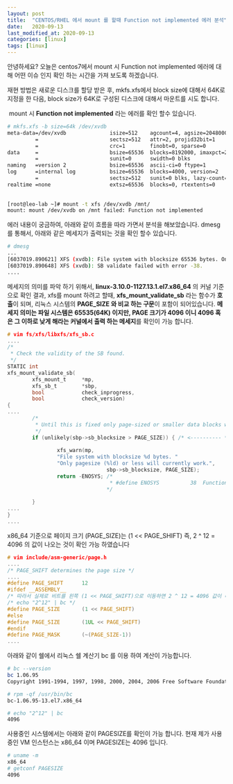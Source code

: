 ```yaml
---
layout: post
title:  "CENTOS/RHEL 에서 mount 를 할때 Function not implemented 에러 분석"
date:   2020-09-13
last_modified_at: 2020-09-13
categories: [linux]
tags: [linux]
---
```


안녕하세요? 오늘은 centos7에서   mount 시 Function not implemented 에러에 대해 어떤 이슈 인지 확인 하는 시간을 가져 보도록 하겠습니다.

재현 방법은 새로운 디스크를 할당 받은 후, mkfs.xfs에서  block size에 대해서 64K로 지정을 한 다음, block size가 64K로 구성된 디스크에 대해서 마운트를 시도 합니다.

​
mount 시 **Function not implemented** 라는 에러를 확인 할수 있습니다. 

```sh
# mkfs.xfs -b size=64k /dev/xvdb
meta-data=/dev/xvdb              isize=512    agcount=4, agsize=2048000 blks
         =                       sectsz=512   attr=2, projid32bit=1
         =                       crc=1        finobt=0, sparse=0
data     =                       bsize=65536  blocks=8192000, imaxpct=25
         =                       sunit=0      swidth=0 blks
naming   =version 2              bsize=65536  ascii-ci=0 ftype=1
log      =internal log           bsize=65536  blocks=4000, version=2
         =                       sectsz=512   sunit=0 blks, lazy-count=1
realtime =none                   extsz=65536  blocks=0, rtextents=0
 
 
[root@leo-lab ~]# mount -t xfs /dev/xvdb /mnt/
mount: mount /dev/xvdb on /mnt failed: Function not implemented
```

에러 내용이 궁금하여, 아래와 같이 흐름을 따라 가면서 분석을 해보았습니다.
dmesg를 통해서, 아래와 같은 메세지가 출력되는 것을 확인 할수 있습니다.

```sh
# dmesg
...
[6037019.890621] XFS (xvdb): File system with blocksize 65536 bytes. Only pagesize (4096) or less will currently work.
[6037019.890648] XFS (xvdb): SB validate failed with error -38.
....
```
메세지의 의미를 파악 하기 위해서, **linux-3.10.0-1127.13.1.el7.x86_64** 의 커널 기준으로 확인 결과,  xfs를 mount 하려고 할때, **xfs_mount_validate_sb** 라는 함수가 **호출**이 되며,  리눅스 시스템의 **PAGE_SIZE 와 비교 하는 구문**이 포함이 되어있습니다.  **메세지 의미는 파일 시스템은 65535(64K) 이지만, PAGE 크기가 4096 이니 4096 혹은 그 이하로 낮게 해라는 커널에서 출력 하는 메세지**를  확인이 가능 합니다.

```c
# vim fs/xfs/libxfs/xfs_sb.c
....
/*
 * Check the validity of the SB found.
 */
STATIC int
xfs_mount_validate_sb(
        xfs_mount_t     *mp,
        xfs_sb_t        *sbp,
        bool            check_inprogress,
        bool            check_version)
{
....
        /*
         * Until this is fixed only page-sized or smaller data blocks work.
         */
        if (unlikely(sbp->sb_blocksize > PAGE_SIZE)) { /* <---------- */
 
                xfs_warn(mp,
                "File system with blocksize %d bytes. "
                "Only pagesize (%ld) or less will currently work.",
                                sbp->sb_blocksize, PAGE_SIZE);
                return -ENOSYS; /*
                                 * #define ENOSYS          38  Function not implemented
                                */
 
        }
....
}
....
```

x86_64 기준으로 페이지 크기 (PAGE_SIZE)는 (1 << PAGE_SHIFT) 즉, 2 ^ 12 = 4096 의 값이 나오는 것이 확인 가능 하였습니다

```c
# vim include/asm-generic/page.h
....
/* PAGE_SHIFT determines the page size */
....
#define PAGE_SHIFT      12
#ifdef __ASSEMBLY__
/* 따라서 실제로 비트를 왼쪽 (1 << PAGE_SHIFT)으로 이동하면 2 ^ 12 = 4096 값이 나옵니다.*/
/* echo "2^12" | bc */
#define PAGE_SIZE       (1 << PAGE_SHIFT)
#else
#define PAGE_SIZE       (1UL << PAGE_SHIFT)
#endif
#define PAGE_MASK       (~(PAGE_SIZE-1))
....
```
아래와 같이 쉘에서 리눅스 쉘 계산기 bc 를 이용 하여 계산이 가능합니다.

```sh
# bc --version
bc 1.06.95
Copyright 1991-1994, 1997, 1998, 2000, 2004, 2006 Free Software Foundation, Inc.

# rpm -qf /usr/bin/bc
bc-1.06.95-13.el7.x86_64

# echo "2^12" | bc
4096
```

사용중인 시스템에서는 아래와 같이 PAGESIZE를 확인이 가능 합니다.
현재 제가 사용중인 VM 인스턴스는 x86_64 이며 PAGESIZE는 4096  입니다.

```sh
# uname -m
x86_64
# getconf PAGESIZE
4096
```